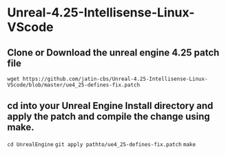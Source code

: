 # Unreal-4.25-Intellisense-Linux-VScode

## Clone or Download the unreal engine 4.25 patch file

`wget https://github.com/jatin-cbs/Unreal-4.25-Intellisense-Linux-VScode/blob/master/ue4_25-defines-fix.patch`

## cd into your Unreal Engine Install directory and apply the patch and compile the change using make.

`cd UnrealEngine`
`git apply pathto/ue4_25-defines-fix.patch`
`make`


